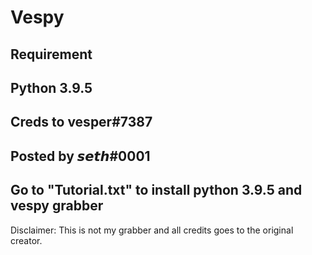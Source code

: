 # Vespy
Requirement
------------
Python 3.9.5
------------
Creds to vesper#7387
------------
Posted by 𝙨𝙚𝙩𝙝#0001
------------
Go to "Tutorial.txt" to install python 3.9.5 and vespy grabber
------------
Disclaimer: This is not my grabber and all credits goes to the original creator.
